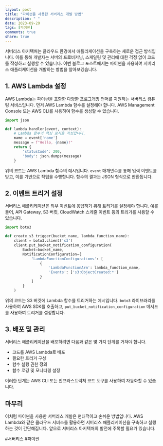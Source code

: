 ```yaml
---
layout: post
title: "파이썬을 사용한 서버리스 개발 방법"
description: " "
date: 2023-09-20
tags: [파이썬]
comments: true
share: true
---
```


서버리스 아키텍처는 클라우드 환경에서 애플리케이션을 구축하는 새로운 접근 방식입니다. 이를 통해 개발자는 서버의 프로비저닝, 스케일링 및 관리에 대한 걱정 없이 코드를 작성하고 실행할 수 있습니다. 이번 블로그 포스트에서는 파이썬을 사용하여 서버리스 애플리케이션을 개발하는 방법을 알아보겠습니다.

## 1. AWS Lambda 설정

AWS Lambda는 파이썬을 포함한 다양한 프로그래밍 언어를 지원하는 서버리스 컴퓨팅 서비스입니다. 먼저 AWS Lambda 함수를 설정해야 합니다. AWS Management Console 또는 AWS CLI를 사용하여 함수를 생성할 수 있습니다.

```python
import json

def lambda_handler(event, context):
    # Lambda 함수의 핵심 로직을 작성합니다.
    name = event['name']
    message = f"Hello, {name}!"
    return {
        'statusCode': 200,
        'body': json.dumps(message)
    }
```

위의 코드는 AWS Lambda 함수의 예시입니다. `event` 매개변수를 통해 입력 이벤트를 받고, 이를 기반으로 작업을 수행합니다. 함수의 결과는 JSON 형식으로 반환됩니다.

## 2. 이벤트 트리거 설정

서버리스 애플리케이션은 외부 이벤트에 응답하기 위해 트리거를 설정해야 합니다. 예를 들어, API Gateway, S3 버킷, CloudWatch 스케줄 이벤트 등의 트리거를 사용할 수 있습니다.

```python
import boto3

def create_s3_trigger(bucket_name, lambda_function_name):
    client = boto3.client('s3')
    client.put_bucket_notification_configuration(
        Bucket=bucket_name,
        NotificationConfiguration={
            'LambdaFunctionConfigurations': [
                {
                    'LambdaFunctionArn': lambda_function_name,
                    'Events': ['s3:ObjectCreated:*']
                }
            ]
        }
    )
```

위의 코드는 S3 버킷에 Lambda 함수를 트리거하는 예시입니다. `boto3` 라이브러리를 사용하여 AWS SDK를 호출하고, `put_bucket_notification_configuration` 메서드를 사용하여 트리거를 설정합니다.

## 3. 배포 및 관리

서버리스 애플리케이션을 배포하려면 다음과 같은 몇 가지 단계를 거쳐야 합니다.

- 코드를 AWS Lambda로 배포
- 필요한 트리거 구성
- 함수 실행 권한 정의
- 함수 로깅 및 모니터링 설정

이러한 단계는 AWS CLI 또는 인프라스트럭처 코드 도구를 사용하여 자동화할 수 있습니다.

## 마무리

이처럼 파이썬을 사용한 서버리스 개발은 현대적이고 손쉬운 방법입니다. AWS Lambda와 같은 클라우드 서비스를 활용하면 서버리스 애플리케이션을 구축하고 실행하는 것이 간단해집니다. 앞으로 서버리스 아키텍처의 발전에 주목할 필요가 있습니다.

#서버리스 #파이썬